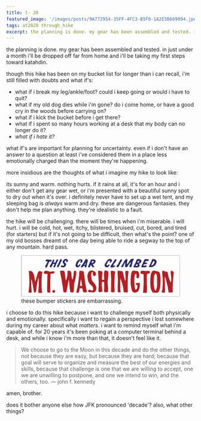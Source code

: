 ```yaml
---
title: t- 20
featured_image: '/images/posts/9A772954-35FF-4FC3-B5F0-1A2E5B669094.jpeg'
tags: at2020 through_hike
excerpt: the planning is done. my gear has been assembled and tested. in just under a month i'll be dropped off far from home and i'll be taking my first steps toward katahdin.
---
```


the planning is done. my gear has been assembled and tested. in just under a month i'll be dropped off far from home and i'll be taking my first steps toward katahdin.

though this hike has been on my bucket list for longer than i can recall, i'm still filled with doubts and what if's:

* what if i break my leg/ankle/foot? could i keep going or would i have to quit?
* what if my old dog dies while i'm gone? do i come home, or have a good cry in the woods before carrying on?
* what if i kick the bucket before i get there?
* what if i spent so many hours working at a desk that my body can no longer do it?
* _what if i hate it?_

what if's are important for planning for uncertainty. even if i don't have an answer to a question at least i've considered them in a place less emotionally charged than the moment they're happening.

more insidious are the thoughts of what i imagine my hike to look like:

its sunny and warm. nothing hurts. if it rains at all, it's for an hour and i either don't get any gear wet, or i'm presented with a beautiful sunny spot to dry out when it's over. i definitely never have to set up a wet tent, and my sleeping bag is *always* warm and dry. these are dangerous fantasies. they don't help me plan anything. they're idealistic to a fault.

the hike will be challenging. there will be times when i'm miserable. i will hurt. i will be cold, hot, wet, itchy, blistered, bruised, cut, bored, and tired (for starters) but if it's not going to be difficult, then what's the point? one of my old bosses dreamt of one day being able to ride a segway to the top of any mountain. hard pass.

<figure>
  <img src="/images/posts/00CC609D-454A-4996-833B-DA366EEFD6AE.jpeg" alt="this car climbed mt. washington" />
  <figcaption>these bumper stickers are embarrassing.</figcaption>
</figure>

i choose to do this hike because i want to challenge myself both physically and emotionally. specifically i want to regain a perspective i lost somewhere during my career about what _matters_. i want to remind myself what i'm capable of. for 20 years it's been poking at a computer terminal behind a desk, and while i know i'm more than that, it doesn't feel like it.

> We choose to go to the Moon in this decade and do the other things, not because they are easy, but because they are hard; because that goal will serve to organize and measure the best of our energies and skills, because that challenge is one that we are willing to accept, one we are unwilling to postpone, and one we intend to win, and the others, too. — john f. kennedy

amen, brother.

does it bother anyone else how JFK pronounced 'decade'? also, what other things?
